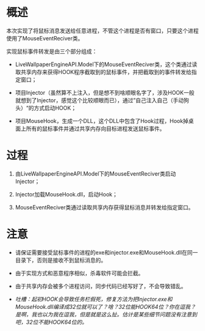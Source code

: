 # 概述

本次实现了将鼠标消息发送给任意进程，不管这个进程是否有窗口，只要这个进程使用了MouseEventReciver类。

实现鼠标事件转发是由三个部分组成：
+ LiveWallpaperEngineAPI.Model下的MouseEventReciver类，这个类通过读取共享内存来获得HOOK程序截取到的鼠标事件，并把截取到的事件转发给指定窗口；

+ 项目Injector（虽然算不上注入，但是想不到啥顺眼名字了，涉及HOOK一般就想到了Injector，感觉这个比较顺眼而已），通过”自己注入自己（手动狗头）“的方式启动HOOK；

+ 项目MouseHook，生成一个DLL，这个DLL中包含了Hook过程，Hook掉桌面上所有的鼠标事件并通过共享内存向目标进程发送鼠标事件。

# 过程

1. 由LiveWallpaperEngineAPI.Model下的MouseEventReciver类启动Injector；

2. Injector加载MouseHook.dll，启动Hook；

3. MouseEventReciver类通过读取共享内存获得鼠标消息并转发给指定窗口。

# 注意

+ 请保证需要接受鼠标事件的进程的exe和injector.exe和MouseHook.dll在同一目录下，否则是接收不到鼠标消息的。

+ 由于实现方式和恶意程序相似，杀毒软件可能会拦截。

+ 由于共享内存会被多个进程访问，同步代码已经写好了，不会导致错乱。

+ *吐槽：起初HOOK会导致任务栏假死，修复方法为把Injector.exe和MouseHook.dll编译成32位就可以了？啥？32位能HOOK64位？你在逗我？是啊，我也以为我在逗我，但是就是这么扯。估计是某些细节问题没有注意到吧，32位不能HOOK64位的。*